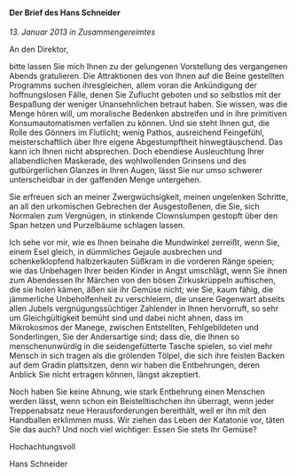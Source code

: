 #### Der Brief des Hans Schneider

_13. Januar 2013 in Zusammengereimtes_

An den Direktor,

bitte lassen Sie mich Ihnen zu der gelungenen Vorstellung des vergangenen Abends gratulieren. Die Attraktionen des von Ihnen auf die Beine gestellten Programms suchen ihresgleichen, allem voran die Ankündigung der hoffnungslosen Fälle, denen Sie Zuflucht geboten und so selbstlos mit der Bespaßung der weniger Unansehnlichen betraut haben. Sie wissen, was die Menge hören will, um moralische Bedenken abstreifen und in ihre primitiven Konsumautomatismen verfallen zu können. Und sie steht Ihnen gut, die Rolle des Gönners im Flutlicht; wenig Pathos, ausreichend Feingefühl, meisterschaftlich über Ihre eigene Abgestumpftheit hinwegtäuschend. Das kann ich Ihnen nicht absprechen. Doch ebendiese Ausleuchtung Ihrer allabendlichen Maskerade, des wohlwollenden Grinsens und des gutbürgerlichen Glanzes in Ihren Augen, lässt Sie nur umso schwerer unterscheidbar in der gaffenden Menge untergehen.

Sie erfreuen sich an meiner Zwergwüchsigkeit, meinen ungelenken Schritte, an all den urkomischen Gebrechen der Ausgestoßenen, die Sie, sich Normalen zum Vergnügen, in stinkende Clownslumpen gestopft über den Span hetzen und Purzelbäume schlagen lassen.

Ich sehe vor mir, wie es Ihnen beinahe die Mundwinkel zerreißt, wenn Sie, einem Esel gleich, in dümmliches Gejaule ausbrechen und schenkelklopfend halbzerkauten Süßkram in die vorderen Ränge speien; wie das Unbehagen Ihrer beiden Kinder in Angst umschlägt, wenn Sie ihnen zum Abendessen Ihr Märchen von den bösen Zirkuskrüppeln auftischen, die sie holen kämen, äßen sie ihr Gemüse nicht; wie Sie, kaum fähig, die jämmerliche Unbeholfenheit zu verschleiern, die unsere Gegenwart abseits allen Jubels vergnügungssüchtiger Zahlender in Ihnen hervorruft, so sehr um Gleichgültigkeit bemüht sind und dabei nicht ahnen, dass im Mikrokosmos der Manege, zwischen Entstellten, Fehlgebildeten und Sonderlingen, Sie der Andersartige sind; dass die, die Ihnen so menschenunwürdig in die seidengefütterte Tasche spielen, so viel mehr Mensch in sich tragen als die grölenden Tölpel, die sich ihre feisten Backen auf dem Gradin plattsitzen, denn wir haben die Entbehrungen, deren Anblick Sie nicht ertragen können, längst akzeptiert.

Noch haben Sie keine Ahnung, wie stark Entbehrung einen Menschen werden lässt, wenn schon ein Beistelltischchen ihn überragt, wenn jeder Treppenabsatz neue Herausforderungen bereithält, weil er ihn mit den Handballen erklimmen muss. Wir ziehen das Leben der Katatonie vor, täten Sie das auch? Und noch viel wichtiger: Essen Sie stets Ihr Gemüse?

Hochachtungsvoll

Hans Schneider
